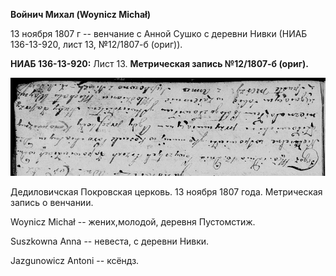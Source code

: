 **Войнич Михал (Woynicz Michał)**

13 ноября 1807 г -- венчание с Анной Сушко с деревни Нивки (НИАБ
136-13-920, лист 13, №12/1807-б (ориг)).

**НИАБ 136-13-920:** Лист 13. **Метрическая запись №12/1807-б (ориг).**

![](./media/13e399db32fae0eb38cc2aa8db62b59e1c990181.png)

Дедиловичская Покровская церковь. 13 ноября 1807 года. Метрическая
запись о венчании.

Woynicz Michał -- жених,молодой, деревня Пустомстиж.

Suszkowna Anna -- невеста, с деревни Нивки.

Jazgunowicz Antoni -- ксёндз.
